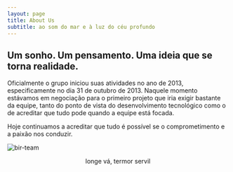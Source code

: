 ```yaml
---
layout: page
title: About Us
subtitle: ao som do mar e à luz do céu profundo
---
```

Um sonho. Um pensamento. Uma ideia que se torna realidade.
-
Oficialmente o grupo iniciou suas atividades no ano de 2013, especificamente no dia 31 de outubro de 2013. Naquele momento estávamos em negociação para o primeiro projeto que iria exigir bastante da equipe, tanto do ponto de vista do desenvolvimento tecnológico como o de acreditar que tudo pode quando a equipe está focada.

Hoje continuamos a acreditar que tudo é possível se o comprometimento e a paixão nos conduzir.


![bir-team](/assets/img/bir-team.png)

<center>
longe vá, termor servil
</center>
